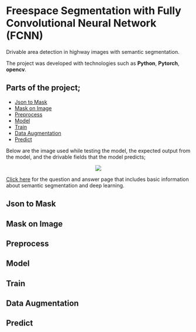 # Freespace Segmentation with Fully Convolutional Neural Network (FCNN)
Drivable area detection in highway images with semantic segmentation.

The project was developed with technologies such as **Python**, **Pytorch**, **opencv**.

## Parts of the project;
- [Json to Mask](#json-to-mask)
- [Mask on Image](#mask-on-image)
- [Preprocess](#preprocess)
- [Model](#model)
- [Train](#train)
- [Data Augmentation](#data-augmentation)
- [Predict](#predict)


Below are the image used while testing the model, the expected output from the model, and the drivable fields that the model predicts;

<p  align="center">
<img  src="images/predict_wlogo.gif"  width="">
</p> 

[Click here](/Questions_and_Answers.md) for the question and answer page that includes basic information about semantic segmentation and deep learning.



## Json to Mask

## Mask on Image

## Preprocess

## Model

## Train

## Data Augmentation

## Predict


